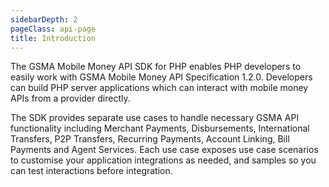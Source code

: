 ```yaml
---
sidebarDepth: 2
pageClass: api-page
title: Introduction
---
```


<p>
The GSMA Mobile Money API SDK for PHP enables PHP developers to easily work with GSMA Mobile Money API Specification 1.2.0. Developers can build PHP server applications which can interact with mobile money APIs from a provider directly.
</p>
<p>
The SDK provides separate use cases to handle necessary GSMA API functionality including Merchant Payments, Disbursements, International Transfers, P2P Transfers, Recurring Payments, Account Linking, Bill Payments and Agent Services.  Each use case exposes use case scenarios to customise your application integrations as needed, and samples so you can test interactions before integration.
</p>
